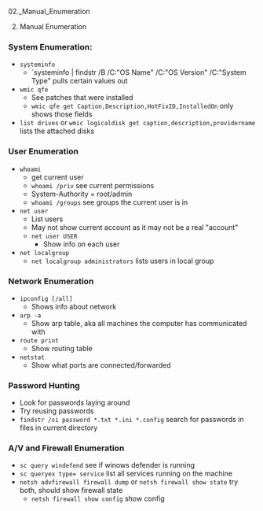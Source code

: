 02._Manual_Enumeration

02. Manual Enumeration

### System Enumeration:
- `systeminfo`
	- `systeminfo | findstr /B /C:"OS Name" /C:"OS Version" /C:"System Type" pulls certain values out
- `wmic qfe`
	- See patches that were installed
	- `wmic qfe get Caption,Description,HotFixID,InstalledOn` only shows those fields
- `list drives` or `wmic logicaldisk get caption,description,providername` lists the attached disks

### User Enumeration
- `whoami`
	- get current user
	- `whoami /priv` see current permissions
	- System-Authority = root/admin
	- `whoami /groups` see groups the current user is in
- `net user`
	- List users
	- May not show current account as it may not be a real "account"
	- `net user USER`
		- Show info on each user
- `net localgroup`
	- `net localgroup administrators` lists users in local group

### Network Enumeration
- `ipconfig [/all]`
	- Shows info about network
- `arp -a`
	- Show arp table, aka all machines the computer has communicated with
- `route print`
	- Show routing table
- `netstat`
	- Show what ports are connected/forwarded

### Password Hunting
- Look for passwords laying around
- Try reusing passwords
- `findstr /si password *.txt *.ini *.config` search for passwords in files in current directory

### A/V and Firewall Enumeration
- `sc query windefend` see if winows defender is running
- `sc queryex type= service` list all services running on the machine
- `netsh advfirewall firewall dump` or `netsh firewall show state` try both, should show firewall state
	- `netsh firewall show config` show config
